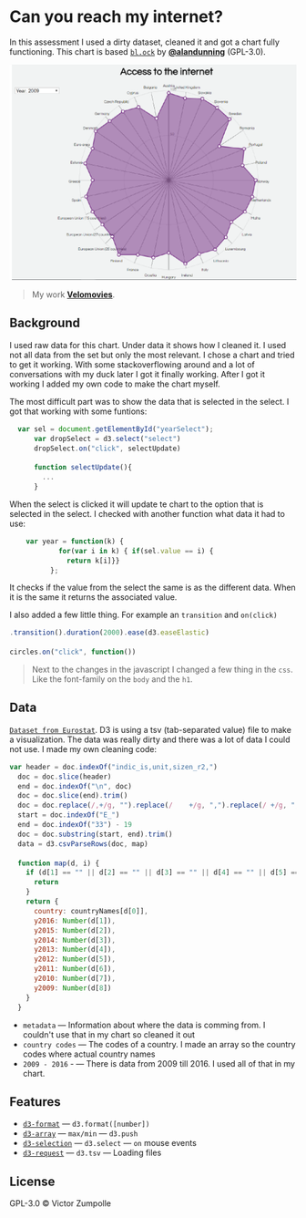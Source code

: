 # Can you reach my internet?

In this assessment I used a dirty dataset, cleaned it and got a chart fully functioning. This chart is based [`bl.ock`](https://bl.ocks.org/alandunning/4c36eb1abdb248de34c64f5672afd857) by
[**@alandunning**](https://github.com/alandunning) (GPL-3.0).

![Preview image](preview.png)
> My work
> [**Velomovies**](https://velomovies.github.io/fe3-assessment-2/).

## Background

I used raw data for this chart. Under data it shows how I cleaned it. I used not all data from the set but only the most relevant. I chose a chart and tried to get it working. With some stackoverflowing around and a lot of conversations with my duck later I got it finally working. After I got it working I added my own code to make the chart myself. 

The most difficult part was to show the data that is selected in the select. I got that working with some funtions:
```javascript
  var sel = document.getElementById("yearSelect");
      var dropSelect = d3.select("select")
      dropSelect.on("click", selectUpdate)

      function selectUpdate(){
        ...
      }
```
When the select is clicked it will update te chart to the option that is selected in the select. I checked with another function what data it had to use:
```javascript
    var year = function(k) {
            for(var i in k) { if(sel.value == i) {
              return k[i]}}
          };
```
It checks if the value from the select the same is as the different data. When it is the same it returns the associated value.

I also added a few little thing. For example an `transition` and `on(click)`
```javascript
.transition().duration(2000).ease(d3.easeElastic)

circles.on("click", function())
```

> Next to the changes in the javascript I changed a few thing in the `css`. Like the font-family on the `body` and the `h1`.

## Data

[`Dataset from Eurostat`](http://ec.europa.eu/eurostat/estat-navtree-portlet-prod/BulkDownloadListing?file=data/isoc_ci_in_en2.tsv.gz&unzip=true). 
D3 is using a tsv (tab-separated value) file to make a visualization. The data was really dirty and there was a lot of data I could not use. I made my own cleaning code: 
```javascript
var header = doc.indexOf("indic_is,unit,sizen_r2,")
  doc = doc.slice(header)
  end = doc.indexOf("\n", doc)
  doc = doc.slice(end).trim()
  doc = doc.replace(/,+/g, "").replace(/ 	+/g, ",").replace(/	+/g, ",").replace(/ +/g, "").replace(/ +/g, "").replace(/:/g, "").replace(/u+/g, "")
  start = doc.indexOf("E_")
  end = doc.indexOf("33") - 19
  doc = doc.substring(start, end).trim()
  data = d3.csvParseRows(doc, map)

  function map(d, i) {
    if (d[1] == "" || d[2] == "" || d[3] == "" || d[4] == "" || d[5] == "" || d[6] == "" || d[7] == "" || d[8] == "") {
      return
    }
    return {
      country: countryNames[d[0]],
      y2016: Number(d[1]),
      y2015: Number(d[2]),
      y2014: Number(d[3]),
      y2013: Number(d[4]),
      y2012: Number(d[5]),
      y2011: Number(d[6]),
      y2010: Number(d[7]),
      y2009: Number(d[8])
    }
  }
```

* `metadata` — Information about where the data is comming from. I couldn't use that in my chart so cleaned it out
* `country codes` — The codes of a country. I made an array so the country codes where actual country names
* `2009 - 2016` - — There is data from 2009 till 2016. I used all of that in my chart.

## Features
*   [`d3-format`](https://github.com/d3/d3-format#api-reference)
    — `d3.format([number])`
*   [`d3-array`](https://github.com/d3/d3-array)
    — `max/min`
    — `d3.push` 
*   [`d3-selection`](https://github.com/d3/d3-selection#d3-selection)
    — `d3.select`
    — `on` mouse events
*   [`d3-request`](https://github.com/d3/d3-request#api-reference)
    — `d3.tsv`
    — Loading files

## License

GPL-3.0 © Victor Zumpolle

